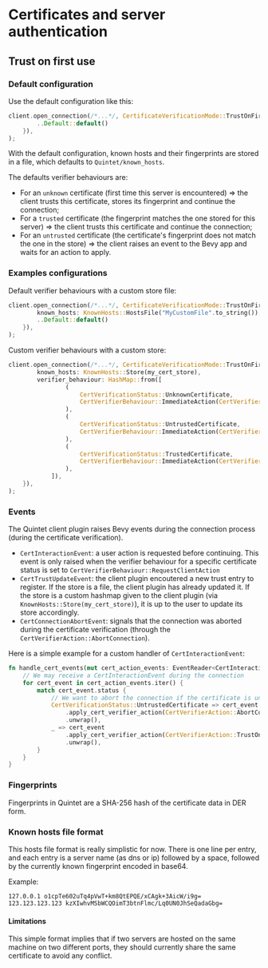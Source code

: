 # Certificates and server authentication

## Trust on first use

### Default configuration

Use the default configuration like this:
```rust
client.open_connection(/*...*/, CertificateVerificationMode::TrustOnFirstUse(TrustOnFirstUseConfig {
        ..Default::default()
    }),
);
```

With the default configuration, known hosts and their fingerprints are stored in a file, which defaults to `Quintet/known_hosts`.

The defaults verifier behaviours are:
- For an `unknown` certificate (first time this server is encountered) => the client trusts this certificate, stores its fingerprint and continue the connection;
- For a `trusted` certificate (the fingerprint matches the one stored for this server) => the client trusts this certificate and continue the connection;
- For an `untrusted` certificate (the certificate's fingerprint does not match the one in the store) => the client raises an event to the Bevy app and waits for an action to apply.
 
### Examples configurations

Default verifier behaviours with a custom store file:
```rust
client.open_connection(/*...*/, CertificateVerificationMode::TrustOnFirstUse(TrustOnFirstUseConfig {
        known_hosts: KnownHosts::HostsFile("MyCustomFile".to_string()),
        ..Default::default()
    }),
);
```

Custom verifier behaviours with a custom store:
```rust
client.open_connection(/*...*/, CertificateVerificationMode::TrustOnFirstUse(TrustOnFirstUseConfig {
        known_hosts: KnownHosts::Store(my_cert_store),
        verifier_behaviour: HashMap::from([
                (
                    CertVerificationStatus::UnknownCertificate,
                    CertVerifierBehaviour::ImmediateAction(CertVerifierAction::TrustAndStore),
                ),
                (
                    CertVerificationStatus::UntrustedCertificate,
                    CertVerifierBehaviour::ImmediateAction(CertVerifierAction::AbortConnection),
                ),
                (
                    CertVerificationStatus::TrustedCertificate,
                    CertVerifierBehaviour::ImmediateAction(CertVerifierAction::TrustOnce),
                ),
            ]),
    }),
);
```

### Events

The Quintet client plugin raises Bevy events during the connection process (during the certificate verification).

- `CertInteractionEvent`: a user action is requested before continuing. This event is only raised when the verifier behaviour for a specific certificate status is set to `CertVerifierBehaviour::RequestClientAction`
- `CertTrustUpdateEvent`: the client plugin encoutered a new trust entry to register. If the store is a file, the client plugin has already updated it. If the store is a custom hashmap given to the client plugin (via `KnownHosts::Store(my_cert_store)`), it is up to the user to update its store accordingly.
- `CertConnectionAbortEvent`: signals that the connection was aborted during the certificate verification (through the `CertVerifierAction::AbortConnection`).

Here is a simple example for a custom handler of `CertInteractionEvent`:

```rust
fn handle_cert_events(mut cert_action_events: EventReader<CertInteractionEvent>) {
    // We may receive a CertInteractionEvent during the connection
    for cert_event in cert_action_events.iter() {
        match cert_event.status {
            // We want to abort the connection if the certificate is untrusted, else we continue
            CertVerificationStatus::UntrustedCertificate => cert_event
                .apply_cert_verifier_action(CertVerifierAction::AbortConnection)
                .unwrap(),
            _ => cert_event
                .apply_cert_verifier_action(CertVerifierAction::TrustOnce)
                .unwrap(),
        }
    }
}
```

### Fingerprints

Fingerprints in Quintet are a SHA-256 hash of the certificate data in DER form.

### Known hosts file format

This hosts file format is really simplistic for now.
There is one line per entry, and each entry is a server name (as dns or ip) followed by a space, followed by the currently known fingerprint encoded in base64.

Example:
```
127.0.0.1 o1cpTe602uTq4pVwT+km8QtEPQE/xCAgk+3AicW/i9g=
123.123.123.123 kzXIwhvMSbWCQOimT3btnFlmc/Lq0UN0JhSeQadaGbg=
```

#### Limitations 

This simple format implies that if two servers are hosted on the same machine on two different ports, they should currently share the same certificate to avoid any conflict.
